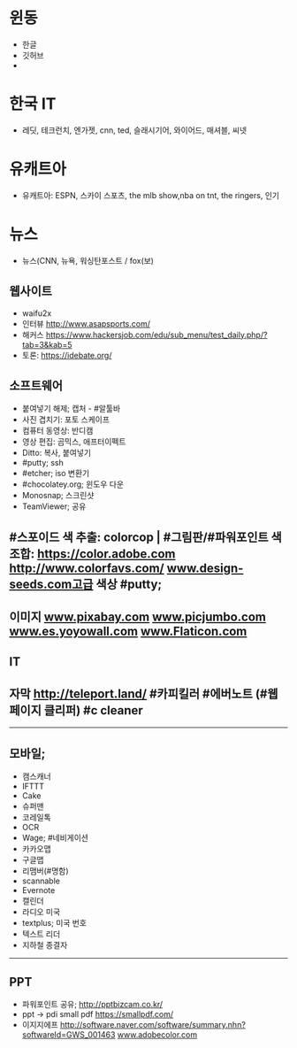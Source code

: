 # 윈동
* 한글
* 깃허브
* 

# 한국 IT
*  레딧, 테크런치, 엔가젯, cnn, ted, 슬래시기어, 와이어드, 매셔블, 씨넷

# 유캐트아
* 유캐트아: ESPN, 스카이 스포츠, the mlb show,nba on tnt, the ringers, 인기


# 뉴스
* 뉴스(CNN, 뉴욕, 워싱탄포스트 / fox(보)   

## 웹사이트
* waifu2x
* 인터뷰 http://www.asapsports.com/
* 해커스 https://www.hackersjob.com/edu/sub_menu/test_daily.php/?tab=3&kab=5
* 토론: https://idebate.org/

## 소프트웨어
* 붙여넣기 해제; 캡처 - #알툴바
* 사진 겹치기: 포토 스케이프
* 컴퓨터 동영상: 반디캠
* 영상 편집: 곰믹스, 애프터이펙트
* Ditto: 복사, 붙여넣기
* #putty; ssh
* #etcher; iso 변환기
* #chocolatey.org; 윈도우 다운
* Monosnap; 스크린샷
* TeamViewer; 공유

#스포이드 색 추출: colorcop | #그림판/#파워포인트
색 조합: https://color.adobe.com http://www.colorfavs.com/ www.design-seeds.com﻿고급 색상
#putty; 
----------------
이미지
www.pixabay.com
www.picjumbo.com
www.es.yoyowall.com
www.Flaticon.com
----------------
IT
-----------
자막
http://teleport.land/
#카피킬러
#에버노트 (#웹페이지 클리퍼)
#c cleaner
-----------------


---------------------
## 모바일; 
* 캠스캐너
* IFTTT
* Cake
* 슈퍼맨
* 코레일톡
* OCR
* Wage; #네비게이션
* 카카오맵
* 구글맵
* 리맴버(#명함)
* scannable
* Evernote
* 캘린더
* 라디오 미국
* textplus; 미국 번호
* 텍스트 리더
* 지하철 종결자
--------------------

## PPT
* 파워포인트 공유; http://pptbizcam.co.kr/
* ppt -> pdi small pdf https://smallpdf.com/
* 이지지에프 http://software.naver.com/software/summary.nhn?softwareId=GWS_001463
www.adobecolor.com